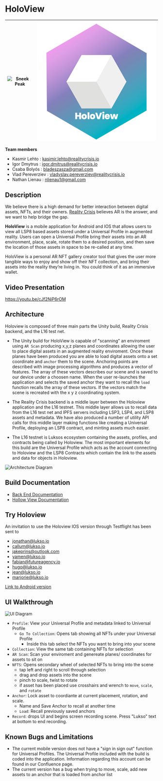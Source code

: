 # HoloView 
| ![Sneek Peak](./images/holoview.gif) | ![logo](./images/holview.jpeg) |
| :-------: | :-------------------------------------------------------- |

**Team members**
 - Kasmir Lehto : kasimir.lehto@realitycrisis.io
 - Igor Dmytrus : igor.dmitrus@realitycrisis.io
 - Csaba Bolyós : bladeszasza@gmail.com
 - Vlad Pereverziev : vladyslav.pereverziev@realitycrisis.io
 - Nathan Lienau : nlienau1@gmail.com

## Description
We believe there is a high demand for better interaction between digital assets, NFTs, and their owners. [Reality Crisis](https://realitycrisis.io/) believes AR is the answer, and we want to help bridge the gap. 

**HoloView** is a mobile application for Android and IOS that allows users to view all LSP8 based assets stored under a Universal Profile in augmented reality. Users can open a Universal Profile bring their assets into an AR environment, place, scale, rotate them to a desired position, and then save the location of those assets in space to be re-called at any time. 

HoloView is a personal AR NFT gallery creator tool that gives the user more tangible ways to enjoy and show off their NFT collection, and bring their assets into the reality they’re living in. You could think of it as an immersive wallet.

## Video Presentation 
https://youtu.be/cJf2NiP6rOM

## Architecture 
Holoview is composed of three main parts the Unity build, Reality Crisis backend, and the L16 test net. 

- The Unity build for HoloView is capable of "scanning" an enviroment using `AR Scan` producing x,y,z planes and coordinates allowing the user to place digital assets in an augmented reality enviroment. Once these planes have been produced you are able to load digital assets onto a set coordinate and `anchor` them to the scene. Anchoring points are described with image processing algorithms and produces a vector of features. The array of these vectors describes our scene and is saved to our device under a choosen name. When the user re-launches the application and selects the saved anchor they want to recall the `load` function recalls the array of these vectors. If the vectors match the scene is recreated with the x y z coordinating system.

- The Reality Crisis backend is a middle layer between the Holoview application and the L16 testnet. This middle layer allows us to recall data from the L16 test net and IPFS servers including LSP3, LSP4, and LSP8 assets and metadata. We have also produced a number of utility API calls for this middle layer making functions like creating a Universal Profile, deploying an LSP8 contract, and minting assets much easier. 

- The L16 testnet is Luksos ecosystem containing the assets, profiles, and contracts being called by Holoview. The most important elements for this build are the Universal Profile which acts as the account connecting to Holoview and the LSP8 Contracts which contain the link to the assets and data for objects in Holoview. 

![Architecture Diagram](https://gitlab.com/igor.dmitrus1/lukso_nft/-/raw/Develop/images/archdiagram.png)

## Build Documentation 

 - [Back End Documentation ](https://realitycrisis.atlassian.net/wiki/spaces/HOL/pages/2038235137/Backend+layer)
 - [Hollow View Documentation](https://realitycrisis.atlassian.net/wiki/spaces/HOL/pages/2041970692/Holoview+app) 

## Try Holoview 
An invitation to use the Holoview IOS version through Testflight has been sent to 
 - jonathan@lukso.io 
 - callum@lukso.io 
 - jakeprins@outlook.com 
 - yamen@lukso.io 
 - fabian@futureagency.io 
 - hugo@lukso.io 
 - jean@lukso.io 
 - marjorie@lukso.io

[Link to Android version](https://drive.google.com/drive/folders/1Qf_gKMLAoa_2-LYODVDs563OjywI0EFs?usp=sharing) 

## UI Walkthrough 
![UI Diagram](https://gitlab.com/igor.dmitrus1/lukso_nft/-/raw/Develop/images/hexagon.jpeg)
 - `Profile`: View your Universal Profile and metadata linked to Universal Profile 
   - `Go To Collection`: Opens tab showing all NFTs under your Universal Profile 
     - Inside this tab select the NFTs you want to bring into your scene 
 - `Collection`: View the same tab containing NFTs for selection 
 - `AR Scan`: Scan your enviroment and genereate planes/ coordinates for assets to sit on 
 - `NFTS`: Opens secondary wheel of selected NFTs to bring into the scene 
   - tap left and right to scroll through selection 
   - drag and drop assets into the scene
   - pinch to scale, twist to rotate
   - if asset has been placed use crosshairs and wrench to `move`, `scale`, and `rotate` 
 - `Anchor`: Lock asset to coordiante at current placement, rotation, and scale. 
   - Name and Save Anchor to recall at another time 
   - `Load`: Recall previously saved anchors 
 - `Record`: drops UI and begins screen recording scene. Press "Lukso" text at bottom to end recording. 

 ## Known Bugs and Limitations 
 - The current mobile version does not have a "sign in sign out" function for Universal Profiles. The Universal Profile included with the build is coded into the application. Information regarding this account can be found in our Confluence page.
 - The current version has a bug when trying to move, scale, add new assets to an anchor that is loaded from anchor list 
